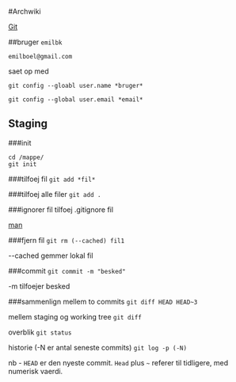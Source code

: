 #Archwiki

[Git](https://wiki.archlinux.org/index.php/git)


##bruger
`emilbk`

`emilboel@gmail.com`

saet op med

`git config --gloabl user.name *bruger*`

`git config --global user.email *email*`

## Staging
###init
```
cd /mappe/
git init
```

###tilfoej fil
`git add *fil*`

###tilfoej alle filer
`git add .`

###ignorer fil
tilfoej .gitignore fil

[man](http://git-scm.com/docs/gitignore)

###fjern fil
`git rm (--cached) fil1`

--cached gemmer lokal fil

###commit
`git commit -m "besked"`

-m tilfoejer besked

###sammenlign
mellem to commits
`git diff HEAD HEAD~3`

mellem staging og working tree
`git diff`

overblik
`git status`

historie (-N er antal seneste commits)
`git log -p (-N)`


nb - `HEAD` er den nyeste commit. `Head` plus `~` referer til tidligere, med numerisk vaerdi.
